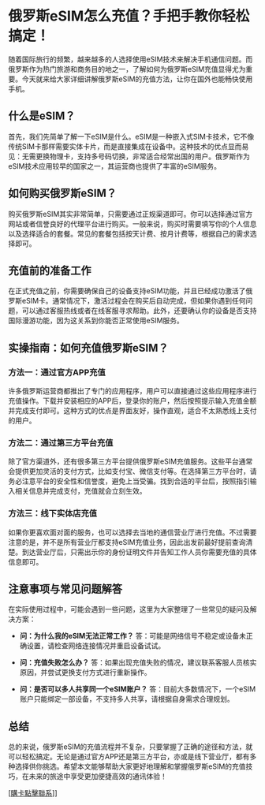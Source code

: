 # 俄罗斯eSIM怎么充值？手把手教你轻松搞定！

随着国际旅行的频繁，越来越多的人选择使用eSIM技术来解决手机通信问题。而俄罗斯作为热门旅游和商务目的地之一，了解如何为俄罗斯eSIM充值显得尤为重要。今天就来给大家详细讲解俄罗斯eSIM的充值方法，让你在国外也能畅快使用手机。

## 什么是eSIM？

首先，我们先简单了解一下eSIM是什么。eSIM是一种嵌入式SIM卡技术，它不像传统SIM卡那样需要实体卡片，而是直接集成在设备中。这种技术的优点显而易见：无需更换物理卡，支持多号码切换，非常适合经常出国的用户。俄罗斯作为eSIM技术应用较早的国家之一，其运营商也提供了丰富的eSIM服务。

## 如何购买俄罗斯eSIM？

购买俄罗斯eSIM其实非常简单，只需要通过正规渠道即可。你可以选择通过官方网站或者信誉良好的代理平台进行购买。一般来说，购买时需要填写你的个人信息以及选择适合的套餐。常见的套餐包括按天计费、按月计费等，根据自己的需求选择即可。

## 充值前的准备工作

在正式充值之前，你需要确保自己的设备支持eSIM功能，并且已经成功激活了俄罗斯eSIM卡。通常情况下，激活过程会在购买后自动完成，但如果你遇到任何问题，可以通过客服热线或者在线客服寻求帮助。此外，还要确认你的设备是否支持国际漫游功能，因为这关系到你能否正常使用eSIM服务。

## 实操指南：如何充值俄罗斯eSIM？

### 方法一：通过官方APP充值

许多俄罗斯运营商都推出了专门的应用程序，用户可以直接通过这些应用程序进行充值操作。下载并安装相应的APP后，登录你的账户，然后按照提示输入充值金额并完成支付即可。这种方式的优点是界面友好，操作直观，适合不太熟悉线上支付的用户。

### 方法二：通过第三方平台充值

除了官方渠道外，还有很多第三方平台提供俄罗斯eSIM充值服务。这些平台通常会提供更加灵活的支付方式，比如支付宝、微信支付等。在选择第三方平台时，请务必注意平台的安全性和信誉度，避免上当受骗。找到合适的平台后，按照指引输入相关信息并完成支付，充值就会立刻生效。

### 方法三：线下实体店充值

如果你更喜欢面对面的服务，也可以选择去当地的通信营业厅进行充值。不过需要注意的是，并不是所有营业厅都支持eSIM充值业务，因此出发前最好提前查询清楚。到达营业厅后，只需出示你的身份证明文件并告知工作人员你需要充值的具体信息即可。

## 注意事项与常见问题解答

在实际使用过程中，可能会遇到一些问题，这里为大家整理了一些常见的疑问及解决方案：

- **问：为什么我的eSIM无法正常工作？**
  答：可能是网络信号不稳定或设备未正确设置，请检查网络连接情况并重启设备试试。
  
- **问：充值失败怎么办？**
  答：如果出现充值失败的情况，建议联系客服人员核实原因，并尝试更换支付方式进行重新操作。

- **问：是否可以多人共享同一个eSIM账户？**
  答：目前大多数情况下，一个eSIM账户只能绑定一部设备，不支持多人共享，请根据自身需求合理规划。

## 总结

总的来说，俄罗斯eSIM的充值流程并不复杂，只要掌握了正确的途径和方法，就可以轻松搞定。无论是通过官方APP还是第三方平台，亦或是线下营业厅，都有多种选择供你挑选。希望本文能够帮助大家更好地理解和掌握俄罗斯eSIM的充值技巧，在未来的旅途中享受更加便捷高效的通讯体验！

[[購卡點擊聯系](https://t.me/s/SXDXQF)]]